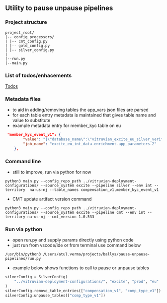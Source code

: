 ## Utility to pause unpause pipelines

### Project structure

```
project_root/
|-- config_processors/
| |-- cmt_config.py
| |-- gold_config.py
| |-- silver_config.py
|
|--run.py
|--main.py
```

### List of todos/enhacements
[Todos](todo.md)

### Metadata files

- to aid in adding/removing tables the app_vars json files are parsed
- for each table entry metadata is maintained that gives table name and value to substitute
- example metadata entry for member_kyc table on eu

```json
 "member_kyc_event_v1": {
        "value": "{\"database_name\":\"vitruvian_excite_eu_silver_verification\",\"table_name\":\"member_kyc_event_v1\"}",
        "job_name": "excite_eu_int_data-enrichment-app_parameters-2"
    },
```

### Command line

- still to improve, run via python for now

```console
python3 main.py --config_repo_path ../vitruvian-deployment-configurations/ --source_system excite --pipeline silver --env int --territory  na-us-nj --table_names compensation_v1,member_kyc_event_v1

```

- CMT update artifact version command

```console
python3 main.py --config_repo_path ../vitruvian-deployment-configurations/ --source_system excite --pipeline cmt --env int --territory na-us-nj --cmt_version 1.0.533

```

### Run via python

- open run.py and supply params directly using python code
- just run from vscode/ide or from terminal use command below

```console
/usr/bin/python3 /Users/atul.verma/projects/ballys/pause-unpause-pipelines/run.py
```

- example below shows functions to call to pause or unpause tables

```python
silverConfig = SilverConfig(
    "../vitruvian-deployment-configurations/", "excite", "prod", "eu"
)
silverConfig.remove_table_entries(["compensation_v1", "comp_type_v1"])
silverConfig.unpause_tables(["comp_type_v1"])
```
